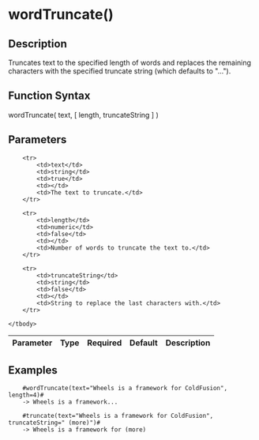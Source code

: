 # wordTruncate()

## Description
Truncates text to the specified length of words and replaces the remaining characters with the specified truncate string (which defaults to "...").

## Function Syntax
wordTruncate( text, [ length, truncateString ] )


## Parameters
<table>
	<thead>
		<tr>
			<th>Parameter</th>
			<th>Type</th>
			<th>Required</th>
			<th>Default</th>
			<th>Description</th>
		</tr>
	</thead>
	<tbody>
		
		<tr>
			<td>text</td>
			<td>string</td>
			<td>true</td>
			<td></td>
			<td>The text to truncate.</td>
		</tr>
		
		<tr>
			<td>length</td>
			<td>numeric</td>
			<td>false</td>
			<td></td>
			<td>Number of words to truncate the text to.</td>
		</tr>
		
		<tr>
			<td>truncateString</td>
			<td>string</td>
			<td>false</td>
			<td></td>
			<td>String to replace the last characters with.</td>
		</tr>
		
	</tbody>
</table>


## Examples
	
		#wordTruncate(text="Wheels is a framework for ColdFusion", length=4)#
		-> Wheels is a framework...

		#truncate(text="Wheels is a framework for ColdFusion", truncateString=" (more)")#
		-> Wheels is a framework for (more)
